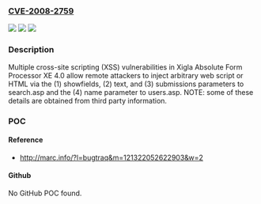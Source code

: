 ### [CVE-2008-2759](https://cve.mitre.org/cgi-bin/cvename.cgi?name=CVE-2008-2759)
![](https://img.shields.io/static/v1?label=Product&message=n%2Fa&color=blue)
![](https://img.shields.io/static/v1?label=Version&message=n%2Fa&color=blue)
![](https://img.shields.io/static/v1?label=Vulnerability&message=n%2Fa&color=brighgreen)

### Description

Multiple cross-site scripting (XSS) vulnerabilities in Xigla Absolute Form Processor XE 4.0 allow remote attackers to inject arbitrary web script or HTML via the (1) showfields, (2) text, and (3) submissions parameters to search.asp and the (4) name parameter to users.asp. NOTE: some of these details are obtained from third party information.

### POC

#### Reference
- http://marc.info/?l=bugtraq&m=121322052622903&w=2

#### Github
No GitHub POC found.

